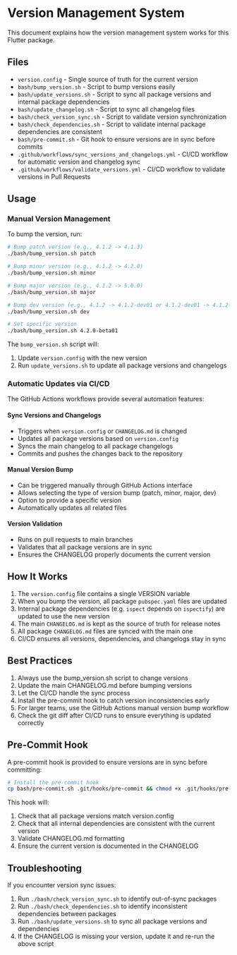 # Version Management System

This document explains how the version management system works for this Flutter package.

## Files

- `version.config` - Single source of truth for the current version
- `bash/bump_version.sh` - Script to bump versions easily
- `bash/update_versions.sh` - Script to sync all package versions and internal package dependencies
- `bash/update_changelog.sh` - Script to sync all changelog files
- `bash/check_version_sync.sh` - Script to validate version synchronization
- `bash/check_dependencies.sh` - Script to validate internal package dependencies are consistent
- `bash/pre-commit.sh` - Git hook to ensure versions are in sync before commits
- `.github/workflows/sync_versions_and_changelogs.yml` - CI/CD workflow for automatic version and changelog sync
- `.github/workflows/validate_versions.yml` - CI/CD workflow to validate versions in Pull Requests

## Usage

### Manual Version Management

To bump the version, run:

```bash
# Bump patch version (e.g., 4.1.2 -> 4.1.3)
./bash/bump_version.sh patch

# Bump minor version (e.g., 4.1.2 -> 4.2.0)
./bash/bump_version.sh minor

# Bump major version (e.g., 4.1.2 -> 5.0.0)
./bash/bump_version.sh major

# Bump dev version (e.g., 4.1.2 -> 4.1.2-dev01 or 4.1.2-dev01 -> 4.1.2-dev02)
./bash/bump_version.sh dev

# Set specific version
./bash/bump_version.sh 4.2.0-beta01
```

The `bump_version.sh` script will:
1. Update `version.config` with the new version
2. Run `update_versions.sh` to update all package versions and changelogs

### Automatic Updates via CI/CD

The GitHub Actions workflows provide several automation features:

#### Sync Versions and Changelogs
- Triggers when `version.config` or `CHANGELOG.md` is changed
- Updates all package versions based on `version.config` 
- Syncs the main changelog to all package changelogs
- Commits and pushes the changes back to the repository

#### Manual Version Bump
- Can be triggered manually through GitHub Actions interface
- Allows selecting the type of version bump (patch, minor, major, dev)
- Option to provide a specific version
- Automatically updates all related files

#### Version Validation
- Runs on pull requests to main branches
- Validates that all package versions are in sync
- Ensures the CHANGELOG properly documents the current version

## How It Works

1. The `version.config` file contains a single VERSION variable
2. When you bump the version, all package `pubspec.yaml` files are updated
3. Internal package dependencies (e.g. `ispect` depends on `ispectify`) are updated to use the new version
4. The main `CHANGELOG.md` is kept as the source of truth for release notes
5. All package `CHANGELOG.md` files are synced with the main one
6. CI/CD ensures all versions, dependencies, and changelogs stay in sync

## Best Practices

1. Always use the bump_version.sh script to change versions
2. Update the main CHANGELOG.md before bumping versions 
3. Let the CI/CD handle the sync process
4. Install the pre-commit hook to catch version inconsistencies early
5. For larger teams, use the GitHub Actions manual version bump workflow
6. Check the git diff after CI/CD runs to ensure everything is updated correctly

## Pre-Commit Hook

A pre-commit hook is provided to ensure versions are in sync before committing:

```bash
# Install the pre-commit hook
cp bash/pre-commit.sh .git/hooks/pre-commit && chmod +x .git/hooks/pre-commit
```

This hook will:
1. Check that all package versions match version.config
2. Check that all internal dependencies are consistent with the current version
3. Validate CHANGELOG.md formatting
4. Ensure the current version is documented in the CHANGELOG

## Troubleshooting

If you encounter version sync issues:

1. Run `./bash/check_version_sync.sh` to identify out-of-sync packages
2. Run `./bash/check_dependencies.sh` to identify inconsistent dependencies between packages
3. Run `./bash/update_versions.sh` to sync all package versions and dependencies
4. If the CHANGELOG is missing your version, update it and re-run the above script
